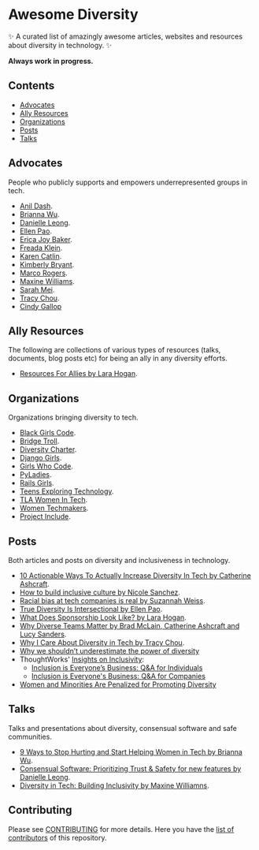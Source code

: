 # Awesome Diversity

:sparkles: A curated list of amazingly awesome articles, websites and resources about diversity in technology. :sparkles:

**Always work in progress.**

## Contents

- [Advocates](#advocates)
- [Ally Resources](#ally-resources)
- [Organizations](#organizations)
- [Posts](#posts)
- [Talks](#talks)

## Advocates

People who publicly supports and empowers underrepresented groups in tech.

- [Anil Dash](http://anildash.com/).
- [Brianna Wu](https://twitter.com/spacekatgal/).
- [Danielle Leong](http://danielleleong.com/).
- [Ellen Pao](https://twitter.com/ekp?lang=es).
- [Erica Joy Baker](http://www.ericabaker.com/).
- [Freada Klein](https://twitter.com/TheRealFreada).
- [Karen Catlin](https://karencatlin.com/).
- [Kimberly Bryant](https://twitter.com/6gems).
- [Marco Rogers](https://twitter.com/polotek/).
- [Maxine Williams](https://www.linkedin.com/in/maxine-williams-7697485/).
- [Sarah Mei](https://twitter.com/sarahmei/).
- [Tracy Chou](https://twitter.com/triketora).
- [Cindy Gallop](https://twitter.com/cindygallop)

## Ally Resources

The following are collections of various types of resources (talks, documents, blog posts etc) for being an ally in any diversity efforts.

- [Resources For Allies by Lara Hogan](https://github.com/larahogan/ally-resources).

## Organizations

Organizations bringing diversity to tech.

- [Black Girls Code](http://www.blackgirlscode.com/).
- [Bridge Troll](https://www.bridgetroll.org/).
- [Diversity Charter](http://diversitycharter.org/).
- [Django Girls](https://djangogirls.org/).
- [Girls Who Code](https://girlswhocode.com/).
- [PyLadies](http://www.pyladies.com/).
- [Rails Girls](http://railsgirls.com/).
- [Teens Exploring Technology](http://exploringtech.org/).
- [TLA Women In Tech](http://tlawomenintech.org/).
- [Women Techmakers](https://www.womentechmakers.com/).
- [Project Include](http://projectinclude.org/).

## Posts
Both articles and posts on diversity and inclusiveness in technology.

- [10 Actionable Ways To Actually Increase Diversity In Tech by Catherine Ashcraft](https://www.fastcompany.com/3041339/10-commitments-that-will-make-a-difference-in-increasing-diversity-in-tec).
- [How to build inclusive culture by Nicole Sanchez](https://medium.com/@nmsanchez/how-to-build-inclusive-culture-360160f417a1).
- [Racial bias at tech companies is real by Suzannah Weiss](http://www.complex.com/life/2016/03/tech-diversity-problem).
- [True Diversity Is Intersectional by Ellen Pao](https://medium.com/projectinclude/true-diversity-is-intersectional-2282b8da8882).
- [What Does Sponsorship Look Like? by Lara Hogan](http://larahogan.me/blog/what-sponsorship-looks-like/).
- [Why Diverse Teams Matter by Brad McLain, Catherine Ashcraft and Lucy Sanders](http://er.educause.edu/articles/2016/5/why-diverse-teams-matter).
- [Why I Care About Diversity in Tech by Tracy Chou](https://medium.com/little-thoughts/why-i-care-about-diversity-in-tech-31bde2de8532).
- [Why we shouldn’t underestimate the power of diversity](http://ideas.ted.com/why-we-shouldnt-underestimate-the-power-of-diversity/)
- ThoughtWorks' [Insights on Inclusivity](https://www.thoughtworks.com/insights/inclusivity):
  - [Inclusion is Everyone’s Business: Q&A for Individuals](https://www.thoughtworks.com/insights/blog/inclusion-everyone-s-business-qa-part-1)
  - [Inclusion is Everyone's Business: Q&A for Companies](https://www.thoughtworks.com/insights/blog/inclusion-everyones-business-qa-companies)
- [Women and Minorities Are Penalized for Promoting Diversity](https://hbr.org/2016/03/women-and-minorities-are-penalized-for-promoting-diversity)

## Talks

Talks and presentations about diversity, consensual software and safe communities.

- [9 Ways to Stop Hurting and Start Helping Women in Tech by Brianna Wu](https://www.youtube.com/watch?v=pUVhF3jDG08).
- [Consensual Software: Prioritizing Trust & Safety for new features by Danielle Leong](https://www.youtube.com/watch?v=Ccw3VfE3P4M).
- [Diversity in Tech: Building Inclusivity by Maxine Williamns](https://www.youtube.com/watch?v=XAiDY3k50D8).

## Contributing

Please see [CONTRIBUTING](.github/CONTRIBUTING.md) for more details. Here you have the [list of contributors](CONTRIBUTORS.md) of this repository.
